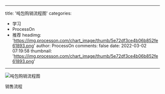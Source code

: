 
---
title: '吨包购销流程图'
categories: 
 - 学习
 - ProcessOn
 - 推荐
headimg: 'https://img.processon.com/chart_image/thumb/5e72df3ce4b06b852fe61893.png'
author: ProcessOn
comments: false
date: 2022-03-02 07:19:58
thumbnail: 'https://img.processon.com/chart_image/thumb/5e72df3ce4b06b852fe61893.png'
---

<div>   
<img class="thumb" alt="吨包购销流程图" src="https://img.processon.com/chart_image/thumb/5e72df3ce4b06b852fe61893.png" referrerpolicy="no-referrer">
<p>销售流程</p>  
</div>
            